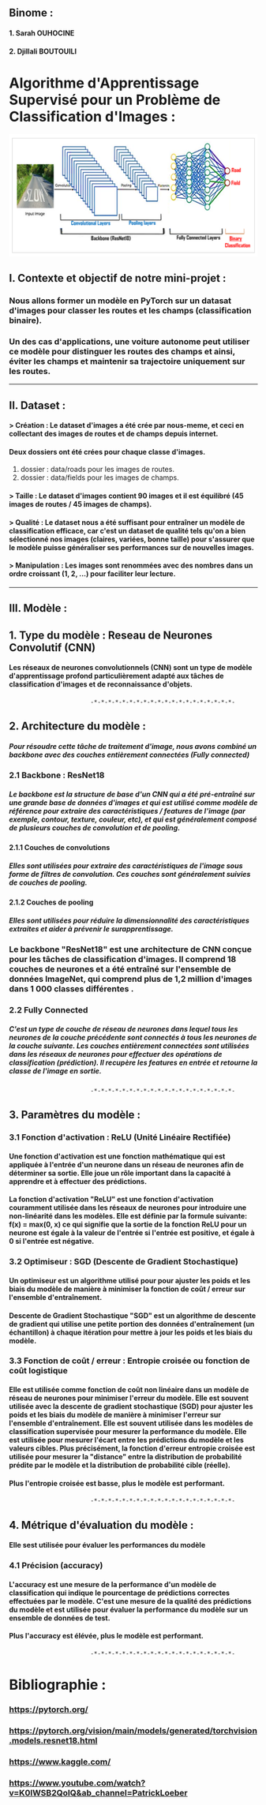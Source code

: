 ## Binome : 
  #### 1. Sarah OUHOCINE
  #### 2. Djillali BOUTOUILI
  
# **Algorithme d'Apprentissage Supervisé pour un Problème de Classification d'Images** :

![Mini-Projet](Capture.PNG)

## I. **Contexte et objectif de notre mini-projet :** 
### Nous allons former un modèle en PyTorch sur un datasat d'images pour classer les routes et les champs (classification binaire).
### Un des cas d'applications, une voiture autonome peut utiliser ce modèle pour distinguer les routes des champs et ainsi, éviter les champs et maintenir sa trajectoire  uniquement sur les routes.

__________________________________________________________________________________________________________________________
## II. **Dataset :**

#### **> Création** : Le dataset d'images a été crée par nous-meme, et ceci en collectant des images de routes et de champs depuis internet.
#### Deux dossiers ont été crées pour chaque classe d'images.
1.   dossier : data/roads pour les images de routes.
2.   dossier : data/fields pour les images de champs.

#### **> Taille** : Le dataset d'images contient 90 images et il est équilibré (45 images de routes / 45 images de champs).
 
#### **> Qualité** : Le dataset nous a été suffisant pour entraîner un modèle de classification efficace, car  c'est un dataset de qualité tels qu'on a bien sélectionné nos images (claires, variées, bonne taille) pour s'assurer que le modèle puisse généraliser ses performances sur de nouvelles images. 

#### **> Manipulation** : Les images sont renommées avec des nombres dans un ordre croissant (1, 2, ...) pour faciliter leur lecture.

__________________________________________________________________________________________________________________________

## III. **Modèle :** 
## 1. Type du modèle : Reseau de Neurones Convolutif (CNN)  
#### Les réseaux de neurones convolutionnels (CNN) sont un type de modèle d'apprentissage profond particulièrement adapté aux tâches de classification d'images et de reconnaissance d'objets.

                           -*-*-*-*-*-*-*-*-*-*-*-*-*-*-*-*-*-*-*-*-
## 2. Architecture du modèle : 
##### Pour résoudre cette tâche de traitement d'image, nous avons combiné un backbone avec des couches entièrement connectées (Fully connected)  

### 2.1 Backbone : ResNet18 
##### Le backbone est la structure de base d'un CNN qui a été pré-entraîné sur une grande base de données d'images et qui est utilisé comme modèle de référence pour extraire des caractéristiques / features de l'image (par exemple, contour, texture, couleur, etc), et qui est généralement composé de plusieurs couches de convolution et de pooling.
#### 2.1.1 Couches de convolutions 
##### Elles sont utilisées pour extraire des caractéristiques de l'image sous forme de filtres de convolution. Ces couches sont généralement suivies de couches de pooling.
#### 2.1.2 Couches de pooling
##### Elles sont utilisées pour réduire la dimensionnalité des caractéristiques extraites et aider à prévenir le surapprentissage.

### **Le backbone "ResNet18" est une architecture de CNN conçue pour les tâches de classification d'images. Il comprend 18 couches de neurones et a été entraîné sur l'ensemble de données ImageNet, qui comprend plus de 1,2 million d'images dans 1 000 classes différentes** .

### 2.2 Fully Connected
##### C'est un type de couche de réseau de neurones dans lequel tous les neurones de la couche précédente sont connectés à tous les neurones de la couche suivante. Les couches entièrement connectées sont utilisées dans les réseaux de neurones pour effectuer des opérations de classification (prédiction). Il recupère les features en entrée et retourne la classe de l'image en sortie.

                           -*-*-*-*-*-*-*-*-*-*-*-*-*-*-*-*-*-*-*-*-
## 3. Paramètres du modèle :

### 3.1 Fonction d'activation : ReLU (Unité Linéaire Rectifiée)
#### Une fonction d'activation est une fonction mathématique qui est appliquée à l'entrée d'un neurone dans un réseau de neurones afin de déterminer sa sortie. Elle joue un rôle important dans la capacité à apprendre et à effectuer des prédictions.
#### **La fonction d'activation "ReLU" est une fonction d'activation couramment utilisée dans les réseaux de neurones pour introduire une non-linéarité dans les modèles. Elle est définie par la formule suivante: f(x) = max(0, x) ce qui signifie que la sortie de la fonction ReLU pour un neurone est égale à la valeur de l'entrée si l'entrée est positive, et égale à 0 si l'entrée est négative**.

### 3.2 Optimiseur : SGD (Descente de Gradient Stochastique)
#### Un optimiseur est un algorithme utilisé pour pour ajuster les poids et les biais du modèle de manière à minimiser la fonction de coût / erreur sur l'ensemble d'entraînement.
#### **Descente de Gradient Stochastique "SGD" est un algorithme de descente de gradient qui utilise une petite portion des données d'entraînement (un échantillon) à chaque itération pour mettre à jour les poids et les biais du modèle**.

### 3.3 Fonction de coût / erreur : Entropie croisée ou fonction de coût logistique
#### Elle est utilisée comme fonction de coût non linéaire dans un modèle de réseau de neurones pour minimiser l'erreur du modèle. Elle est souvent utilisée avec la descente de gradient stochastique (SGD) pour ajuster les poids et les biais du modèle de manière à minimiser l'erreur sur l'ensemble d'entraînement. Elle est souvent utilisée dans les modèles de classification supervisée pour mesurer la performance du modèle. Elle est utilisée pour mesurer l'écart entre les prédictions du modèle et les valeurs cibles. Plus précisément, la fonction d'erreur entropie croisée est utilisée pour mesurer la "distance" entre la distribution de probabilité prédite par le modèle et la distribution de probabilité cible (réelle).
####  **Plus l'entropie croisée est basse, plus le modèle est performant**.


                           -*-*-*-*-*-*-*-*-*-*-*-*-*-*-*-*-*-*-*-*-
## 4. Métrique d'évaluation du modèle : 
#### Elle sest utilisée pour évaluer les performances du modèle


### 4.1 Précision (accuracy)
#### L'accuracy est une mesure de la performance d'un modèle de classification qui indique le pourcentage de prédictions correctes effectuées par le modèle. C'est une mesure de la qualité des prédictions du modèle et est utilisée pour évaluer la performance du modèle sur un ensemble de données de test.
####  **Plus l'accuracy est élévée, plus le modèle est performant**.
                           -*-*-*-*-*-*-*-*-*-*-*-*-*-*-*-*-*-*-*-*-

# **Bibliographie** :
### https://pytorch.org/
### https://pytorch.org/vision/main/models/generated/torchvision.models.resnet18.html
### https://www.kaggle.com/
### https://www.youtube.com/watch?v=K0lWSB2QoIQ&ab_channel=PatrickLoeber
